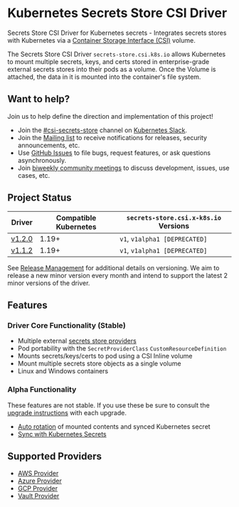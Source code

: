 # Kubernetes Secrets Store CSI Driver

Secrets Store CSI Driver for Kubernetes secrets - Integrates secrets stores with Kubernetes via a [Container Storage Interface (CSI)](https://kubernetes-csi.github.io/docs/) volume.

The Secrets Store CSI Driver `secrets-store.csi.k8s.io` allows Kubernetes to mount multiple secrets, keys, and certs stored in enterprise-grade external secrets stores into their pods as a volume. Once the Volume is attached, the data in it is mounted into the container's file system.

## Want to help?

Join us to help define the direction and implementation of this project!

- Join the [#csi-secrets-store](https://kubernetes.slack.com/messages/csi-secrets-store) channel on [Kubernetes Slack](https://kubernetes.slack.com/).
- Join the [Mailing list](https://groups.google.com/forum/#!forum/kubernetes-secrets-store-csi-driver) to receive notifications for releases, security announcements, etc.
- Use [GitHub Issues](https://github.com/kubernetes-sigs/secrets-store-csi-driver/issues) to file bugs, request features, or ask questions asynchronously.
- Join [biweekly community meetings](https://docs.google.com/document/d/1q74nboAg0GSPcom3kLWCIoWg43Qg3mr306KNL58f2hg/edit?usp=sharing) to discuss development, issues, use cases, etc.

## Project Status

| Driver                                                                                    | Compatible Kubernetes | `secrets-store.csi.x-k8s.io` Versions |
| ----------------------------------------------------------------------------------------- | --------------------- | ------------------------------------- |
| [v1.2.0](https://github.com/kubernetes-sigs/secrets-store-csi-driver/releases/tag/v1.2.0) | 1.19+                 | `v1`, `v1alpha1 [DEPRECATED]`         |
| [v1.1.2](https://github.com/kubernetes-sigs/secrets-store-csi-driver/releases/tag/v1.1.2) | 1.19+                 | `v1`, `v1alpha1 [DEPRECATED]`         |

See
[Release Management](./release-management.md)
for additional details on versioning. We aim to release a new minor version every month and intend to support the latest
2 minor versions of the driver.

## Features

### Driver Core Functionality (Stable)

- Multiple external [secrets store providers](./providers.md)
- Pod portability with the `SecretProviderClass` `CustomResourceDefinition`
- Mounts secrets/keys/certs to pod using a CSI Inline volume
- Mount multiple secrets store objects as a single volume
- Linux and Windows containers

### Alpha Functionality

These features are not stable. If you use these be sure to consult the
[upgrade instructions](./getting-started/upgrades.md) with each upgrade.

- [Auto rotation](./topics/secret-auto-rotation.md) of mounted contents and synced Kubernetes secret
- [Sync with Kubernetes Secrets](./topics/sync-as-kubernetes-secret.md)

## Supported Providers

- [AWS Provider](https://github.com/aws/secrets-store-csi-driver-provider-aws)
- [Azure Provider](https://azure.github.io/secrets-store-csi-driver-provider-azure/)
- [GCP Provider](https://github.com/GoogleCloudPlatform/secrets-store-csi-driver-provider-gcp)
- [Vault Provider](https://github.com/hashicorp/secrets-store-csi-driver-provider-vault)
